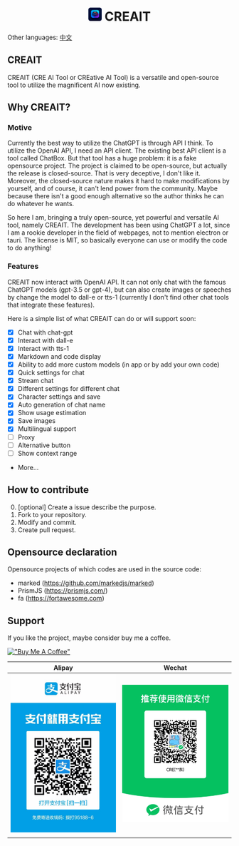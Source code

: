 <h1 align="center">
<img src='./src/imgs/icon.png' width='30'>
<span>CREAIT</span>
</h1>

Other languages: <a href="./README.zh.md">中文</a>

## CREAIT
CREAIT (CRE AI Tool or CREative AI Tool) is a versatile and open-source tool to utilize the magnificent AI now existing.

## Why CREAIT?
### Motive
Currently the best way to utilize the ChatGPT is through API I think. To utilize the OpenAI API, I need an API client. The existing best API client is a tool called ChatBox. But that tool has a huge problem: it is a fake opensource project. The project is claimed to be open-source, but actually the release is closed-source. That is very deceptive, I don't like it. Moreover, the closed-source nature makes it hard to make modifications by yourself, and of course, it can't lend power from the community. Maybe because there isn't a good enough alternative so the author thinks he can do whatever he wants.

So here I am, bringing a truly open-source, yet powerful and versatile AI tool, namely CREAIT. The development has been using ChatGPT a lot, since I am a rookie developer in the field of webpages, not to mention electron or tauri. The license is MIT, so basically everyone can use or modify the code to do anything!

### Features
CREAIT now interact with OpenAI API. It can not only chat with the famous ChatGPT models (gpt-3.5 or gpt-4), but can also create images or speeches by change the model to dall-e or tts-1 (currently I don't find other chat tools that integrate these features).

Here is a simple list of what CREAIT can do or will support soon:
-   [x] Chat with chat-gpt
-   [x] Interact with dall-e
-   [x] Interact with tts-1
-   [x] Markdown and code display
-   [x] Ability to add more custom models (in app or by add your own code)
-   [x] Quick settings for chat
-   [x] Stream chat
-   [x] Different settings for different chat
-   [x] Character settings and save
-   [x] Auto generation of chat name
-   [x] Show usage estimation
-   [x] Save images
-   [x] Multilingual support
-   [ ] Proxy
-   [ ] Alternative button
-   [ ] Show context range
-   More...

## How to contribute
0. [optional] Create a issue describe the purpose.
1. Fork to your repository.
2. Modify and commit.
3. Create pull request. 

## Opensource declaration
Opensource projects of which codes are used in the source code:
-   marked (https://github.com/markedjs/marked)
-   PrismJS (https://prismjs.com/)
-   fa (https://fortawesome.com)

## Support
If you like the project, maybe consider buy me a coffee.

[!["Buy Me A Coffee"](https://www.buymeacoffee.com/assets/img/custom_images/orange_img.png)](https://www.buymeacoffee.com/zhcre)

|Alipay|Wechat|
|------|------|
|<img src='./sponsor/alipay_qr.jpg' width='300'>|<img src='./sponsor/wechat_qr.jpg' width='300'>
|||